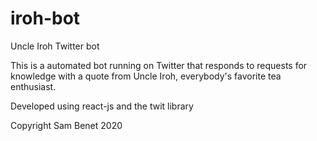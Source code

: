 # iroh-bot
Uncle Iroh Twitter bot

This is a automated bot running on Twitter that responds to requests for knowledge with a quote from Uncle Iroh,
everybody's favorite tea enthusiast.

Developed using react-js and the twit library

Copyright Sam Benet 2020
